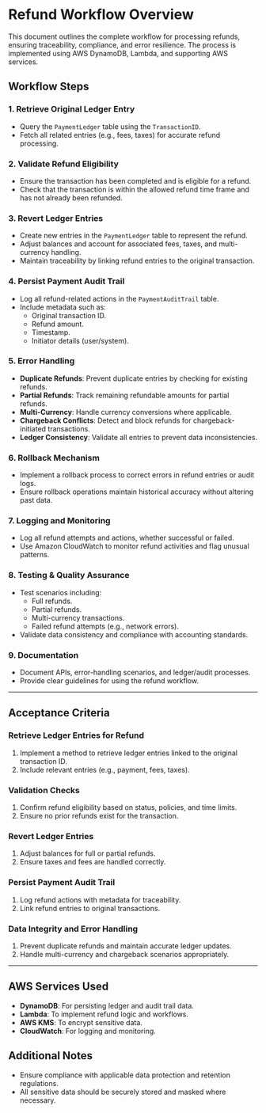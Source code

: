 # Refund Workflow Overview

This document outlines the complete workflow for processing refunds, ensuring traceability, compliance, and error resilience. The process is implemented using AWS DynamoDB, Lambda, and supporting AWS services.

## Workflow Steps

### 1. Retrieve Original Ledger Entry

- Query the `PaymentLedger` table using the `TransactionID`.
- Fetch all related entries (e.g., fees, taxes) for accurate refund processing.

### 2. Validate Refund Eligibility

- Ensure the transaction has been completed and is eligible for a refund.
- Check that the transaction is within the allowed refund time frame and has not already been refunded.

### 3. Revert Ledger Entries

- Create new entries in the `PaymentLedger` table to represent the refund.
- Adjust balances and account for associated fees, taxes, and multi-currency handling.
- Maintain traceability by linking refund entries to the original transaction.

### 4. Persist Payment Audit Trail

- Log all refund-related actions in the `PaymentAuditTrail` table.
- Include metadata such as:
  - Original transaction ID.
  - Refund amount.
  - Timestamp.
  - Initiator details (user/system).

### 5. Error Handling

- **Duplicate Refunds**: Prevent duplicate entries by checking for existing refunds.
- **Partial Refunds**: Track remaining refundable amounts for partial refunds.
- **Multi-Currency**: Handle currency conversions where applicable.
- **Chargeback Conflicts**: Detect and block refunds for chargeback-initiated transactions.
- **Ledger Consistency**: Validate all entries to prevent data inconsistencies.

### 6. Rollback Mechanism

- Implement a rollback process to correct errors in refund entries or audit logs.
- Ensure rollback operations maintain historical accuracy without altering past data.

### 7. Logging and Monitoring

- Log all refund attempts and actions, whether successful or failed.
- Use Amazon CloudWatch to monitor refund activities and flag unusual patterns.

### 8. Testing & Quality Assurance

- Test scenarios including:
  - Full refunds.
  - Partial refunds.
  - Multi-currency transactions.
  - Failed refund attempts (e.g., network errors).
- Validate data consistency and compliance with accounting standards.

### 9. Documentation

- Document APIs, error-handling scenarios, and ledger/audit processes.
- Provide clear guidelines for using the refund workflow.

---

## Acceptance Criteria

### Retrieve Ledger Entries for Refund

1. Implement a method to retrieve ledger entries linked to the original transaction ID.
2. Include relevant entries (e.g., payment, fees, taxes).

### Validation Checks

1. Confirm refund eligibility based on status, policies, and time limits.
2. Ensure no prior refunds exist for the transaction.

### Revert Ledger Entries

1. Adjust balances for full or partial refunds.
2. Ensure taxes and fees are handled correctly.

### Persist Payment Audit Trail

1. Log refund actions with metadata for traceability.
2. Link refund entries to original transactions.

### Data Integrity and Error Handling

1. Prevent duplicate refunds and maintain accurate ledger updates.
2. Handle multi-currency and chargeback scenarios appropriately.

---

## AWS Services Used

- **DynamoDB**: For persisting ledger and audit trail data.
- **Lambda**: To implement refund logic and workflows.
- **AWS KMS**: To encrypt sensitive data.
- **CloudWatch**: For logging and monitoring.

## Additional Notes

- Ensure compliance with applicable data protection and retention regulations.
- All sensitive data should be securely stored and masked where necessary.
